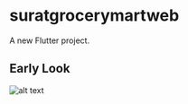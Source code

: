 # suratgrocerymartweb

A new Flutter project.

## Early Look

![alt text](https://drive.google.com/file/d/1Vl9xgbLW6MRVAmt_uWUmP50gG3F_T6V2/view?usp=sharing)

